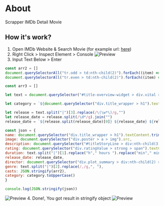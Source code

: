 # About
Scrapper IMDb Detail Movie

## How it's work?
1. Open IMDb Website & Search Movie (for example url: [here](https://www.imdb.com/title/tt6882604/?ref_=ttls_li_tt))
2. Right Click > Inspect Element > Console
![Preview](https://i.ibb.co/PmJ804b/imdb.png)
3. Input Text Below > Enter
```javascript
const arr2 = []
document.querySelectorAll("tr.odd > td:nth-child(2)").forEach((item) => arr2.push((item).textContent.toString().trim().replace(/\n|\r/,"")))
document.querySelectorAll("tr.even > td:nth-child(2)").forEach((item) => arr2.push((item).textContent.toString().trim().replace(/\n|\r/,"")))

const arr3 = []

let text = document.querySelector("#title-overview-widget > div.vital > div.title_block > div > div.titleBar > div.title_wrapper > div.subtext").textContent.trim().replace(/\s|\s\n|\n|\r/g,"")

let category = `${document.querySelector("div.title_wrapper > h1").textContent.trim()[0] === " " ? document.querySelector("div.title_wrapper > h1").textContent.trim()[1] : document.querySelector("div.title_wrapper > h1").textContent.trim()[0]}${document.querySelector("div.title_wrapper > h1").textContent.trim()[1] === " " ? document.querySelector("div.title_wrapper > h1").textContent.trim()[2] : document.querySelector("div.title_wrapper > h1").textContent.trim()[1]}-${Math.floor(Math.random() * (100 - 10) ) + 10}`

let release = text.split("|")[3].replace(/\(\w*\)/g,"")
let release_date = release.split(/\d*/g).join("")
release_date = `${release.split(release_date)[0]} ${release_date} ${release.split(release_date)[1]}`

const json = {
name: document.querySelector("div.title_wrapper > h1").textContent.trim(),
image: document.querySelector("div.poster > a > img").src,
description: document.querySelector("#titleStoryLine > div:nth-child(3) > p > span").textContent.trim(),
rating: document.querySelector("div.ratingValue > strong > span").textContent,
duration: text.split("|")[1].replace("h"," hours ").replace("min"," minutes"),
release_date: release_date,
director: document.querySelector("div.plot_summary > div:nth-child(2) > a").text,
genre: text.split("|")[2].replace(/,/g,", "),
casts: JSON.stringify(arr2),
category: category.toUpperCase()
}

console.log(JSON.stringify(json))
```
![Preview](https://i.ibb.co/1ZgXvV3/imdb2.png)
4. Done!, You got result in stringify object
![Preview](https://i.ibb.co/WyXPzGW/imdb3.png)
